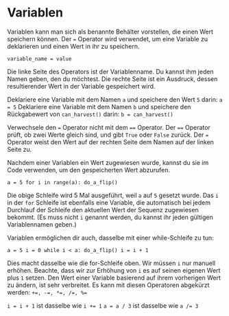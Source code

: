 # Variablen
Variablen kann man sich als benannte Behälter vorstellen, die einen Wert speichern können.
Der `=` Operator wird verwendet, um eine Variable zu deklarieren und einen Wert in ihr zu speichern.

`variable_name = value`

Die linke Seite des Operators ist der Variablenname. Du kannst ihm jeden Namen geben, den du möchtest.
Die rechte Seite ist ein Ausdruck, dessen resultierender Wert in der Variable gespeichert wird.

Deklariere eine Variable mit dem Namen `a` und speichere den Wert `5` darin:
`a = 5`
Deklariere eine Variable mit dem Namen `b` und speichere den Rückgabewert von `can_harvest()` darin:
`b = can_harvest()`

Verwechsele den `=` Operator nicht mit dem `==` Operator.
Der `==` Operator prüft, ob zwei Werte gleich sind, und gibt `True` oder `False` zurück.
Der `=` Operator weist den Wert auf der rechten Seite dem Namen auf der linken Seite zu.

Nachdem einer Variablen ein Wert zugewiesen wurde, kannst du sie im Code verwenden, um den gespeicherten Wert abzurufen.

`a = 5
for i in range(a):
	do_a_flip()`

Die obige Schleife wird 5 Mal ausgeführt, weil `a` auf `5` gesetzt wurde.
Das `i` in der `for` Schleife ist ebenfalls eine Variable, die automatisch bei jedem Durchlauf der Schleife den aktuellen Wert der Sequenz zugewiesen bekommt. (Es muss nicht `i` genannt werden, du kannst ihr jeden gültigen Variablennamen geben.)

Variablen ermöglichen dir auch, dasselbe mit einer while-Schleife zu tun:

`a = 5
i = 0
while i < a:
	do_a_flip()
	i = i + 1`

Dies macht dasselbe wie die for-Schleife oben. Wir müssen `i` nur manuell erhöhen.
Beachte, dass wir zur Erhöhung von `i` es auf seinen eigenen Wert plus `1` setzen. Den Wert einer Variable basierend auf ihrem vorherigen Wert zu ändern, ist sehr verbreitet. 
Es kann mit diesen Operatoren abgekürzt werden: `+=, -=, *=, /=, %=`

`i = i + 1` ist dasselbe wie `i += 1`
`a = a / 3` ist dasselbe wie `a /= 3`